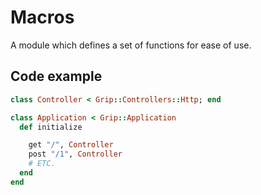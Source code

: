 # Macros

A module which defines a set of functions for ease of use.

## Code example

```ruby
class Controller < Grip::Controllers::Http; end

class Application < Grip::Application
  def initialize

    get "/", Controller
    post "/1", Controller
    # ETC.
  end
end
```